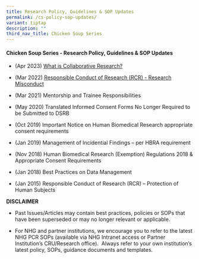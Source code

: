 ```yaml
---
title: Research Policy, Guidelines & SOP Updates
permalink: /cs-policy-sop-updates/
variant: tiptap
description: ""
third_nav_title: Chicken Soup Series
---
```

<h4><strong>Chicken Soup Series - Research Policy, Guidelines &amp; SOP Updates</strong></h4>
<p></p>
<ul data-tight="true" class="tight">
<li>
<p>(Apr 2023) <a href="/files/Training Files 2CS/(12) Rsrch Policy SOP Updates/Apr_23__What_is_Collaborative_Research.pdf" rel="noopener noreferrer nofollow" target="_blank">What is Collaborative Research?</a>
</p>
</li>
<li>
<p>(Mar 2022) <a href="/files/Training Files 2CS/(12) Rsrch Policy SOP Updates/Mar_22__Responsible_Conduct_of_Research__RCR____Research_Misconduct.pdf" rel="noopener noreferrer nofollow" target="_blank">Responsible Conduct of Research (RCR) - Research Misconduct</a>
</p>
</li>
<li>
<p>(Mar 2021) Mentorship and Trainee Responsibilities</p>
</li>
<li>
<p>(May 2020) Translated Informed Consent Forms No Longer Required to be
Submitted to DSRB</p>
</li>
<li>
<p>(Oct 2019) Important Notice on Human Biomedical Research appropriate consent
requirements</p>
</li>
<li>
<p>(Jan 2019) Management of Incidential Findings – per HBRA requirement</p>
</li>
<li>
<p>(Nov 2018) Human Biomedical Research (Exemption) Regulations 2018 &amp;
Appropriate Consent Requirements</p>
</li>
<li>
<p>(Jan 2018) Best Practices on Data Management</p>
</li>
<li>
<p>(Jan 2015) Responsible Conduct of Research (RCR) – Protection of Human
Subjects</p>
</li>
</ul>
<p></p>
<p><strong>DISCLAIMER</strong>
</p>
<ul data-tight="true" class="tight">
<li>
<p>Past Issues/Articles may contain best practices, policies or SOPs that
have been superseded or may no longer relevant or applicable.</p>
</li>
<li>
<p>For NHG and partner institutions, we encourage you to refer to the latest
NHG PCR SOPs (available via NHG Intranet access or Partner Institution’s
CRU/Research office).&nbsp; Always refer to your own institution’s latest
policy, SOPs, guidance documents and templates.</p>
</li>
</ul>
<p></p>
